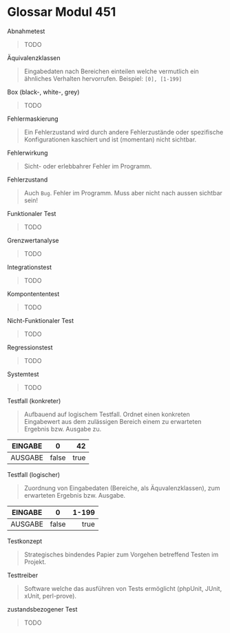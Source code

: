 Glossar Modul 451
=================

Abnahmetest
> TODO

Äquivalenzklassen
> Eingabedaten nach Bereichen einteilen welche vermutlich ein ähnliches Verhalten hervorrufen. Beispiel: `[0], [1-199]`

Box (black-, white-, grey)
> TODO

Fehlermaskierung
> Ein Fehlerzustand wird durch andere Fehlerzustände oder spezifische Konfigurationen kaschiert und ist (momentan) nicht sichtbar.

Fehlerwirkung
> Sicht- oder erlebbahrer Fehler im Programm.

Fehlerzustand
> Auch `Bug`. Fehler im Programm. Muss aber nicht nach aussen sichtbar sein!

Funktionaler Test
> TODO

Grenzwertanalyse
> TODO

Integrationstest
> TODO

Kompontententest
> TODO

Nicht-Funktionaler Test
> TODO

Regressionstest
> TODO

Systemtest
> TODO

Testfall (konkreter)
> Aufbauend auf logischem Testfall. Ordnet einen konkreten Eingabewert aus dem zulässigen Bereich einem zu erwarteten Ergebnis bzw. Ausgabe zu.

| EINGABE        | 0           | 42  |
| ------------- |:-------------:| -----:|
| AUSGABE      | false | true |

Testfall (logischer)
> Zuordnung von Eingabedaten (Bereiche, als Äquvalenzklassen), zum erwarteten Ergebnis bzw. Ausgabe.

| EINGABE        | 0           | 1-199  |
| ------------- |:-------------:| -----:|
| AUSGABE      | false | true |

Testkonzept
> Strategisches bindendes Papier zum Vorgehen betreffend Testen im Projekt.

Testtreiber
> Software welche das ausführen von Tests ermöglicht (phpUnit, JUnit, xUnit, perl-prove).

zustandsbezogener Test
> TODO
